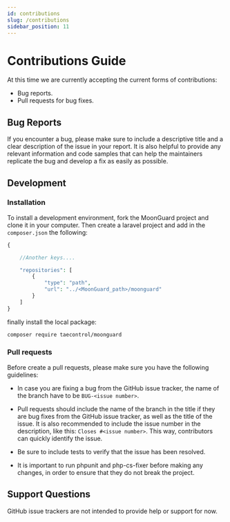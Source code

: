 ```yaml
---
id: contributions
slug: /contributions
sidebar_position: 11
---
```


# Contributions Guide

At this time we are currently accepting the current forms of contributions:

* Bug reports.
* Pull requests for bug fixes.

## Bug Reports

If you encounter a bug, please make sure to include a descriptive title and a
clear description of the issue in your report. It is also helpful to provide
any relevant information and code samples that can help the maintainers
replicate the bug and develop a fix as easily as possible.

## Development

### Installation

To install a development environment, fork the MoonGuard project and clone it in
your computer. Then create a laravel project and add in the `composer.json` the
following:

```php
{

    //Another keys....

    "repositories": [
        {
            "type": "path",
            "url": "../<MoonGuard_path>/moonguard"
        }
    ]
}
```

finally install the local package:

```bash
composer require taecontrol/moonguard
```

### Pull requests

Before create a pull requests, please make sure you have the following guidelines:

* In case you are fixing a bug from the GitHub issue tracker, the name of the branch
have to be `BUG-<issue number>`.

* Pull requests should include the name of the branch in the title if they are
bug fixes from the GitHub issue tracker, as well as the title of the issue.
It is also recommended to include the issue number in the description, like
this: `Closes #<issue number>`. This way, contributors can quickly identify the issue.

* Be sure to include tests to verify that the issue has been resolved.

* It is important to run phpunit and php-cs-fixer before making any changes, in
order to ensure that they do not break the project.

## Support Questions

GitHub issue trackers are not intended to provide help or support for now.
